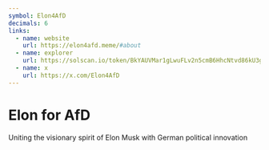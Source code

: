 ```yaml
---
symbol: Elon4AfD
decimals: 6
links:
  - name: website
    url: https://elon4afd.meme/#about
  - name: explorer
    url: https://solscan.io/token/BkYAUVMar1gLwuFLv2n5cmB6HhcNtvd86kU3gqAypump
  - name: x
    url: https://x.com/Elon4AfD
---
```


# Elon for AfD

Uniting the visionary spirit of Elon Musk with German political innovation
